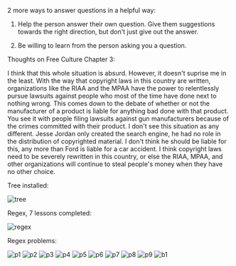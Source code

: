 2 more ways to answer questions in a helpful way:

1) Help the person answer their own question. Give them suggestions towards the right direction, but don't just give out the answer. 

2) Be willing to learn from the person asking you a question. 

Thoughts on Free Culture Chapter 3:

I think that this whole situation is absurd. However, it doesn't suprise me in the least. With the way that copyright laws in this country
are written, organizations like the RIAA and the MPAA have the power to relentlessly pursue lawsuits against people who most of the time
have done next to nothing wrong. This comes down to the debate of whether or not the manufacturer of a product is liable for anything bad
done with that product. You see it with people filing lawsuits against gun manufacturers because of the crimes committed with their product.
I don't see this situation as any different. Jesse Jordan only created the search engine, he had no role in the distribution of copyrighted
material. I don't think he should be liable for this, any more than Ford is liable for a car accident. I think copyright laws need to be 
severely rewritten in this country, or else the RIAA, MPAA, and other organizations will continue to steal people's money when they have no
other choice. 


Tree installed:

![tree](Photos/tree.png)

Regex, 7 lessons completed:

![regex](Photos/regex.png)

Regex problems:

![p1](Photos/p1.png)
![p2](Photos/p2.png)
![p3](Photos/p3.png)
![p4](Photos/p4.png)
![p5](Photos/p5.png)
![p6](Photos/p6.png)
![p7](Photos/p7.png)
![p8](Photos/p8.png)
![p9](Photos/p9.png)
![b1](Photos/b1.png)




